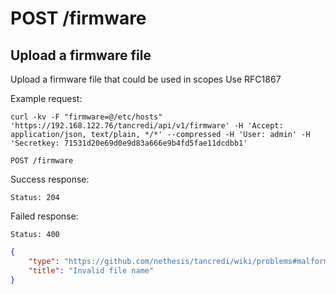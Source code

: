 # POST /firmware

## Upload a firmware file

Upload a firmware file that could be used in scopes
Use RFC1867

Example request:
```text
curl -kv -F "firmware=@/etc/hosts" 'https://192.168.122.76/tancredi/api/v1/firmware' -H 'Accept: application/json, text/plain, */*' --compressed -H 'User: admin' -H 'Secretkey: 71531d20e69d0e9d83a666e9b4fd5fae11dcdbb1'
```


```text
POST /firmware
```

Success response:

    Status: 204

Failed response:

    Status: 400

```json
{
    "type": "https://github.com/nethesis/tancredi/wiki/problems#malformed-data",
    "title": "Invalid file name"
}
